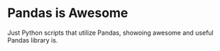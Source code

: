 # Pandas is Awesome
Just Python scripts that utilize Pandas, showoing awesome and useful Pandas library is.

